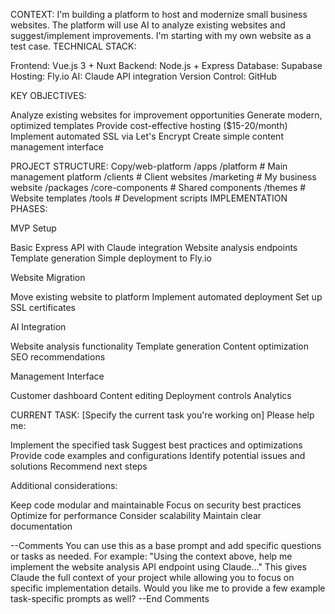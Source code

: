 
CONTEXT:
I'm building a platform to host and modernize small business websites. The platform will use AI to analyze existing websites and suggest/implement improvements. I'm starting with my own website as a test case.
TECHNICAL STACK:

Frontend: Vue.js 3 + Nuxt
Backend: Node.js + Express
Database: Supabase
Hosting: Fly.io
AI: Claude API integration
Version Control: GitHub

KEY OBJECTIVES:

Analyze existing websites for improvement opportunities
Generate modern, optimized templates
Provide cost-effective hosting ($15-20/month)
Implement automated SSL via Let's Encrypt
Create simple content management interface

PROJECT STRUCTURE:
Copy/web-platform
  /apps
    /platform          # Main management platform
    /clients          # Client websites
    /marketing        # My business website
  /packages
    /core-components  # Shared components
    /themes          # Website templates
  /tools             # Development scripts
IMPLEMENTATION PHASES:

MVP Setup

Basic Express API with Claude integration
Website analysis endpoints
Template generation
Simple deployment to Fly.io


Website Migration

Move existing website to platform
Implement automated deployment
Set up SSL certificates


AI Integration

Website analysis functionality
Template generation
Content optimization
SEO recommendations


Management Interface

Customer dashboard
Content editing
Deployment controls
Analytics



CURRENT TASK:
[Specify the current task you're working on]
Please help me:

Implement the specified task
Suggest best practices and optimizations
Provide code examples and configurations
Identify potential issues and solutions
Recommend next steps

Additional considerations:

Keep code modular and maintainable
Focus on security best practices
Optimize for performance
Consider scalability
Maintain clear documentation

--Comments
You can use this as a base prompt and add specific questions or tasks as needed. For example:
"Using the context above, help me implement the website analysis API endpoint using Claude..."
This gives Claude the full context of your project while allowing you to focus on specific implementation details. Would you like me to provide a few example task-specific prompts as well?
--End Comments
